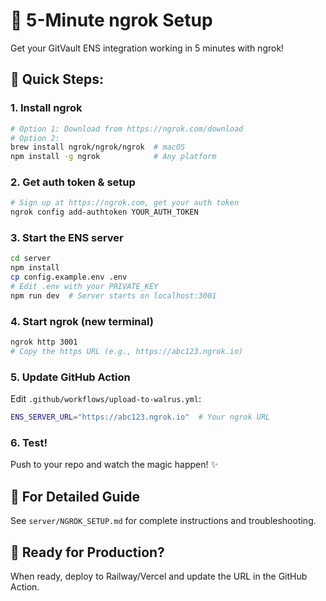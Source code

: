 # 🚀 5-Minute ngrok Setup

Get your GitVault ENS integration working in 5 minutes with ngrok!

## 🎯 Quick Steps:

### 1. Install ngrok
```bash
# Option 1: Download from https://ngrok.com/download
# Option 2: 
brew install ngrok/ngrok/ngrok  # macOS
npm install -g ngrok            # Any platform
```

### 2. Get auth token & setup
```bash
# Sign up at https://ngrok.com, get your auth token
ngrok config add-authtoken YOUR_AUTH_TOKEN
```

### 3. Start the ENS server
```bash
cd server
npm install
cp config.example.env .env
# Edit .env with your PRIVATE_KEY
npm run dev  # Server starts on localhost:3001
```

### 4. Start ngrok (new terminal)
```bash
ngrok http 3001
# Copy the https URL (e.g., https://abc123.ngrok.io)
```

### 5. Update GitHub Action
Edit `.github/workflows/upload-to-walrus.yml`:
```bash
ENS_SERVER_URL="https://abc123.ngrok.io"  # Your ngrok URL
```

### 6. Test!
Push to your repo and watch the magic happen! ✨

## 📖 For Detailed Guide
See `server/NGROK_SETUP.md` for complete instructions and troubleshooting.

## 🚀 Ready for Production?
When ready, deploy to Railway/Vercel and update the URL in the GitHub Action. 